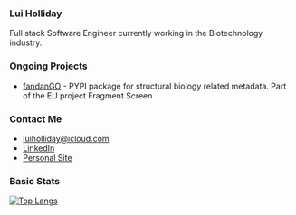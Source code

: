 

### Lui Holliday 

Full stack Software Engineer currently working in the Biotechnology industry.

### Ongoing Projects
- [fandanGO](https://pypi.org/project/fandanGO-aria/) - PYPI package for structural biology related metadata. Part of the EU project Fragment Screen 

### Contact Me

- luiholliday@icloud.com
- <a href= https://www.linkedin.com/in/lucien-holliday/> LinkedIn </a>
- <a href= https://luiholl.netlify.app/> Personal Site </a>


### Basic Stats
[![Top Langs](https://github-readme-stats.vercel.app/api/top-langs/?username=luiHoll97&layout=compact)](https://github.com/luiHoll97/github-readme-stats)

<!--
**luiHoll97/luiHoll97** is a ✨ _special_ ✨ repository because its `README.md` (this file) appears on your GitHub profile.

Here are some ideas to get you started:

- 🔭 I’m currently working on ...
- 🌱 I’m currently learning ...
- 👯 I’m looking to collaborate on ...
- 🤔 I’m looking for help with ...
- 💬 Ask me about ...
- 📫 How to reach me: ...
- 😄 Pronouns: ...
- ⚡ Fun fact: ...
-->
